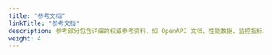 ```yaml
---
title: "参考文档"
linkTitle: "参考文档"
description: 参考部分包含详细的权威参考资料，如 OpenAPI 文档、性能数据、监控指标、插件开发等。
weight: 4
---
```


